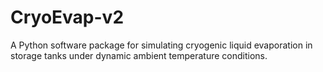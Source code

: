 # CryoEvap-v2
A Python software package for simulating cryogenic liquid evaporation in storage tanks under dynamic ambient temperature conditions.
